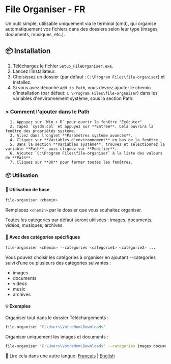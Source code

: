 # File Organiser - FR

Un outil simple, utilisable uniquement via le terminal (cmd), qui organise automatiquement vos fichiers dans des dossiers selon leur type (images, documents, musiques, etc.).

## 📦 Installation

1. Téléchargez le fichier `Setup_FileOrganiser.exe`.
2. Lancez l’installateur.
3. Choisissez un dossier (par défaut : `C:\Program Files\file-organiser`) et installez.
4. Si vous avez décoché `Add to Path`, vous devrez ajouter le chemin d'installation (par défaut: `C:\Program Files\file-organiser`) dans les variables d'environnement système, sous la section Path:
###   > Comment l'ajouter dans le Path
      1. Appuyez sur `Win + R` pour ouvrir la fenêtre "Exécuter"
      2. Tapez `sysdm.cpl` et appuyez sur **Entrée**. Cela ouvrira la fenêtre des propriétés système.
      3. Allez dans l'onglet **Paramètres système avancés**.
      4. Cliquez sur **Variables d'environnement** en bas de la fenêtre.
      5. Dans la section **Variables système**, trouvez et sélectionnez la variable **Path**, puis cliquez sur **Modifier**.
      6. Ajoutez `C:\Program Files\file-organiser` à la liste des valeurs de **Path**.
      7. Cliquez sur **OK** pour fermer toutes les fenêtres.

### 📦 Utilisation

#### 🔹 Utilisation de base

```bash
file-organiser <chemin>
```

Remplacez `<chemin>` par le dossier que vous souhaitez organiser.

Toutes les catégories par défaut seront utilisées : images, documents, vidéos, musiques, archives.

#### 🔹 Avec des catégories spécifiques
```bash
file-organiser <chemin> --categories <catégorie1> <catégorie2> ...
```
Vous pouvez choisir les catégories à organiser en ajoutant --categories suivi d’une ou plusieurs des catégories suivantes :
- images
- documents
- videos
- music
- archives

#### 💡 Exemples
Organiser tout dans le dossier Téléchargements :
```bash
file-organiser "C:\Users\VotreNom\Downloads"
```

Organiser uniquement les images et documents :
```bash
file-organiser "C:\Users\VotreNom\Downloads" --categories images documents
```

📘 Lire cela dans une autre langue: [Français](README.fr.md) | [English](README.md)
